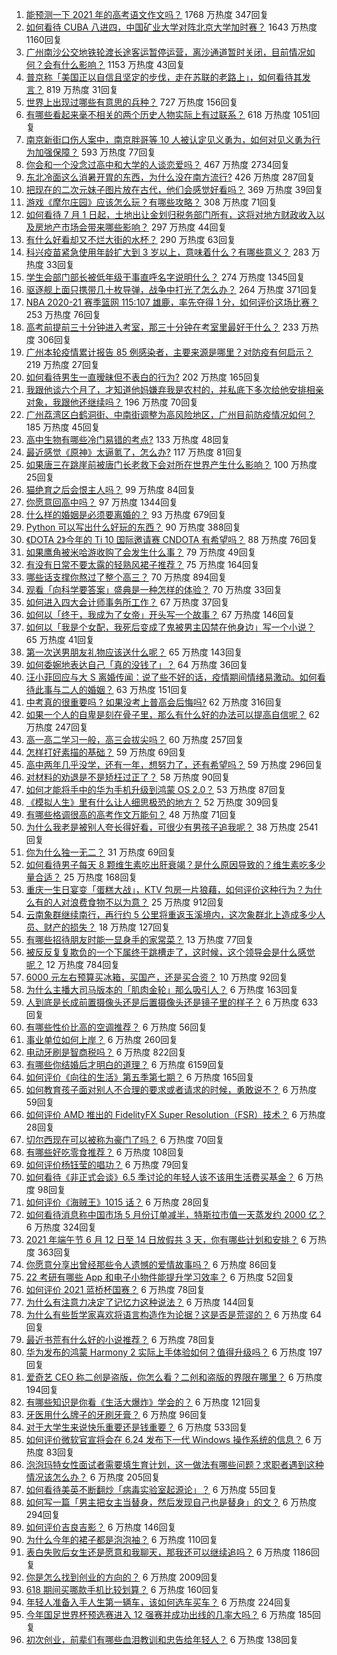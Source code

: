 1. [能预测一下 2021 年的高考语文作文吗？](https://www.zhihu.com/question/451864903) 1768 万热度 347回复
1. [如何看待 CUBA 八进四，中国矿业大学对阵北京大学加时赛？](https://www.zhihu.com/question/463306896) 1643 万热度 1160回复
1. [广州南沙公交地铁轮渡长途客运暂停运营，离沙通道暂时关闭，目前情况如何？会有什么影响？](https://www.zhihu.com/question/463278387) 1153 万热度 43回复
1. [普京称「美国正以自信且坚定的步伐，走在苏联的老路上」，如何看待其发言？](https://www.zhihu.com/question/463282858) 819 万热度 31回复
1. [世界上出现过哪些有意思的兵种？](https://www.zhihu.com/question/419256945) 727 万热度 156回复
1. [有哪些看起来毫不相关的两个历史人物实际上有过联系？](https://www.zhihu.com/question/392281921) 618 万热度 1051回复
1. [南京新街口伤人案中，南京胖哥等 10 人被认定见义勇为，如何对见义勇为行为加强保障？](https://www.zhihu.com/question/462770395) 593 万热度 77回复
1. [你会和一个没念过高中和大学的人谈恋爱吗？](https://www.zhihu.com/question/462293257) 467 万热度 2734回复
1. [东北冷面这么消暑开胃的东西，为什么没在南方流行?](https://www.zhihu.com/question/462700732) 426 万热度 287回复
1. [把现在的二次元妹子图片放在古代，他们会感觉好看吗？](https://www.zhihu.com/question/462903907) 369 万热度 39回复
1. [游戏《摩尔庄园》应该怎么玩？有哪些攻略？](https://www.zhihu.com/question/371309327) 308 万热度 71回复
1. [如何看待 7 月 1 日起，土地出让金划归税务部门所有，这将对地方财政收入以及房地产市场会带来哪些影响？](https://www.zhihu.com/question/463323805) 297 万热度 44回复
1. [有什么好看却又不烂大街的水杯？](https://www.zhihu.com/question/65459802) 290 万热度 63回复
1. [科兴疫苗紧急使用年龄扩大到 3 岁以上，意味着什么？有哪些意义？](https://www.zhihu.com/question/463239638) 283 万热度 33回复
1. [学生会部门部长被低年级干事直呼名字说明什么？](https://www.zhihu.com/question/21999602) 274 万热度 1345回复
1. [驱逐舰上面只携带几十枚导弹，战争中打光了怎么办？](https://www.zhihu.com/question/39027069) 264 万热度 371回复
1. [NBA 2020-21 赛季篮网 115:107 雄鹿，率先夺得 1 分，如何评价这场比赛？](https://www.zhihu.com/question/463395654) 253 万热度 76回复
1. [高考前提前三十分钟进入考室，那三十分钟在考室里最好干什么？](https://www.zhihu.com/question/438598661) 233 万热度 306回复
1. [广州本轮疫情累计报告 85 例感染者，主要来源是哪里？对防疫有何启示？](https://www.zhihu.com/question/463254288) 219 万热度 27回复
1. [如何看待男生一直暧昧但不表白的行为?](https://www.zhihu.com/question/314211216) 202 万热度 165回复
1. [我跟他谈六个月了，才知道他妈嫌弃我是农村的，并私底下多次给他安排相亲对象，我跟他还继续吗？](https://www.zhihu.com/question/463229768) 196 万热度 70回复
1. [广州荔湾区白鹤洞街、中南街调整为高风险地区，广州目前防疫情况如何？](https://www.zhihu.com/question/462683954) 185 万热度 45回复
1. [高中生物有哪些冷门易错的考点?](https://www.zhihu.com/question/447559813) 133 万热度 48回复
1. [最近感觉《原神》太逼氪了，怎么办?](https://www.zhihu.com/question/463036805) 117 万热度 81回复
1. [如果唐三在跳崖前被唐门长老救下会对所在世界产生什么影响？](https://www.zhihu.com/question/461272805) 100 万热度 25回复
1. [猫绝育之后会恨主人吗？](https://www.zhihu.com/question/420799616) 99 万热度 84回复
1. [你愿意回高中吗？](https://www.zhihu.com/question/453231661) 97 万热度 1344回复
1. [什么样的婚姻是必须要离婚的？](https://www.zhihu.com/question/320021757) 93 万热度 679回复
1. [Python 可以写出什么好玩的东西？](https://www.zhihu.com/question/34098079) 90 万热度 388回复
1. [《DOTA 2》今年的 Ti 10 国际邀请赛 CNDOTA 有希望吗？](https://www.zhihu.com/question/459216552) 88 万热度 76回复
1. [如果鹰角被米哈游收购了会发生什么事？](https://www.zhihu.com/question/462537017) 79 万热度 49回复
1. [有没有日常不要太露的轻熟风裙子推荐？](https://www.zhihu.com/question/323077384) 75 万热度 164回复
1. [哪些话支撑你熬过了整个高三？](https://www.zhihu.com/question/398139905) 70 万热度 894回复
1. [观看「向科学要答案」盛典是一种怎样的体验？](https://www.zhihu.com/question/463277854) 70 万热度 33回复
1. [如何进入四大会计师事务所工作？](https://www.zhihu.com/question/310191544) 67 万热度 37回复
1. [如何以「终于，我成为了女帝」开头写一个故事？](https://www.zhihu.com/question/405355755) 67 万热度 146回复
1. [如何以「我是个女配，我死后变成了鬼被男主囚禁在他身边」写一个小说？](https://www.zhihu.com/question/448069836) 65 万热度 41回复
1. [第一次送男朋友礼物应该送什么呢？](https://www.zhihu.com/question/320207842) 65 万热度 143回复
1. [如何委婉地表达自己「真的没钱了」？](https://www.zhihu.com/question/462984155) 64 万热度 36回复
1. [汪小菲回应与大 S 离婚传闻：说了些不好的话，疫情期间情绪易激动。如何看待此事与二人的婚姻？](https://www.zhihu.com/question/463252497) 63 万热度 151回复
1. [中考真的很重要吗 ? 如果没考上普高会后悔吗?](https://www.zhihu.com/question/461082126) 62 万热度 316回复
1. [如果一个人的自卑是刻在骨子里，那么有什么好的办法可以提高自信呢？](https://www.zhihu.com/question/461396765) 62 万热度 247回复
1. [高一高二学习一般，高三会拔尖吗？](https://www.zhihu.com/question/461416493) 60 万热度 257回复
1. [怎样打好素描的基础？](https://www.zhihu.com/question/26444779) 59 万热度 69回复
1. [高中两年几乎没学，还有一年，想努力了，还有希望吗？](https://www.zhihu.com/question/462084525) 59 万热度 296回复
1. [对材料的劝退是不是矫枉过正了？](https://www.zhihu.com/question/462787240) 58 万热度 90回复
1. [如何才能将手中的华为手机升级到鸿蒙 OS 2.0？](https://www.zhihu.com/question/436295623) 53 万热度 87回复
1. [《模拟人生》里有什么让人细思极恐的地方？](https://www.zhihu.com/question/264106033) 52 万热度 309回复
1. [有哪些格调很高的高考作文万能句？](https://www.zhihu.com/question/265353821) 48 万热度 71回复
1. [为什么我老是被别人夸长得好看，可很少有男孩子追我呢？](https://www.zhihu.com/question/319027663) 38 万热度 2541回复
1. [你为什么独一无二？](https://www.zhihu.com/question/463105888) 31 万热度 69回复
1. [如何看待男子每天 8 颗维生素吃出肝衰竭？是什么原因导致的？维生素吃多少量合适？](https://www.zhihu.com/question/463004931) 25 万热度 168回复
1. [重庆一生日宴变「蛋糕大战」，KTV 包房一片狼藉，如何评价这种行为？为什么有的人对浪费食物不以为意？](https://www.zhihu.com/question/463080691) 25 万热度 912回复
1. [云南象群继续南行，再行约 5 公里将重返玉溪境内，这次象群北上造成多少人员、财产的损失？](https://www.zhihu.com/question/463102060) 18 万热度 127回复
1. [有哪些招待朋友时能一显身手的家常菜？](https://www.zhihu.com/question/28037354) 13 万热度 77回复
1. [被反反复复欺负的一个下属终于跳槽走了，这时候，这个领导会是什么感觉呢？](https://www.zhihu.com/question/419717401) 12 万热度 784回复
1. [6000 元左右预算买冰箱，买国产，还是买合资？](https://www.zhihu.com/question/427992113) 10 万热度 92回复
1. [为什么主播大司马版本的「肌肉金轮」那么吸引人？](https://www.zhihu.com/question/461688762) 6 万热度 163回复
1. [人到底是长成前置摄像头还是后置摄像头还是镜子里的样子？](https://www.zhihu.com/question/66063294) 6 万热度 633回复
1. [有哪些性价比高的空调推荐？](https://www.zhihu.com/question/393218413) 6 万热度 56回复
1. [事业单位如何上岸？](https://www.zhihu.com/question/345511835) 6 万热度 260回复
1. [电动牙刷是智商税吗？](https://www.zhihu.com/question/60799591) 6 万热度 822回复
1. [有哪些你结婚后才明白的道理？](https://www.zhihu.com/question/55230947) 6 万热度 6159回复
1. [如何评价《向往的生活》第五季第七期？](https://www.zhihu.com/question/463123692) 6 万热度 165回复
1. [如何教育孩子面对别人不合理的要求或者请求的时候，勇敢说不？](https://www.zhihu.com/question/460662042) 6 万热度 59回复
1. [如何评价 AMD 推出的 FidelityFX Super Resolution（FSR）技术？](https://www.zhihu.com/question/462609402) 6 万热度 28回复
1. [切尔西现在可以被称为豪门了吗？](https://www.zhihu.com/question/462620225) 6 万热度 70回复
1. [有哪些好吃零食推荐？](https://www.zhihu.com/question/453646089) 6 万热度 108回复
1. [如何评价杨钰莹的唱功？](https://www.zhihu.com/question/23503608) 6 万热度 79回复
1. [如何看待《非正式会谈》6.5 季讨论的年轻人该不该用生活费买基金？](https://www.zhihu.com/question/463164068) 6 万热度 98回复
1. [如何评价《海贼王》1015 话？](https://www.zhihu.com/question/463011991) 6 万热度 28回复
1. [如何看待消息称中国市场 5 月份订单减半，特斯拉市值一天蒸发约 2000 亿？](https://www.zhihu.com/question/463066556) 6 万热度 324回复
1. [2021 年端午节 6 月 12 日至 14 日放假共 3 天，你有哪些计划和安排？](https://www.zhihu.com/question/461518659) 6 万热度 363回复
1. [你愿意分享出曾经那些令人遗憾的爱情故事吗？](https://www.zhihu.com/question/461039473) 6 万热度 86回复
1. [22 考研有哪些 App 和电子小物件能提升学习效率？](https://www.zhihu.com/question/462935512) 6 万热度 52回复
1. [如何评价 2021 蓝桥杯国赛？](https://www.zhihu.com/question/463261567) 6 万热度 78回复
1. [为什么有注意力决定了记忆力这种说法？](https://www.zhihu.com/question/453067685) 6 万热度 144回复
1. [为什么有些哲学家喜欢将语言构造作为论据？这是否是荒谬的？](https://www.zhihu.com/question/456701631) 6 万热度 64回复
1. [最近书荒有什么好的小说推荐？](https://www.zhihu.com/question/454175132) 6 万热度 78回复
1. [华为发布的鸿蒙 Harmony 2 实际上手体验如何？值得升级吗？](https://www.zhihu.com/question/458633364) 6 万热度 197回复
1. [爱奇艺 CEO 称二创是盗版，你怎么看？二创和盗版的界限在哪里？](https://www.zhihu.com/question/463058796) 6 万热度 194回复
1. [有哪些知识是你看《生活大爆炸》学会的？](https://www.zhihu.com/question/321167011) 6 万热度 121回复
1. [牙医用什么牌子的牙刷牙膏？](https://www.zhihu.com/question/21064394) 6 万热度 96回复
1. [对于大学生来说快乐重要还是钱重要？](https://www.zhihu.com/question/457081209) 6 万热度 533回复
1. [如何评价微软官宣将会在 6.24 发布下一代 Windows 操作系统的信息？](https://www.zhihu.com/question/462862074) 6 万热度 83回复
1. [泡泡玛特女性面试者需要填生育计划，这一做法有哪些问题？求职者遇到这种情况该怎么办？](https://www.zhihu.com/question/463127265) 6 万热度 205回复
1. [如何看待美英不断翻炒「病毒实验室起源论」？](https://www.zhihu.com/question/462610953) 6 万热度 55回复
1. [如何写一篇「男主把女主当替身，然后发现自己也是替身」的文？](https://www.zhihu.com/question/437395484) 6 万热度 294回复
1. [如何评价吉良吉影？](https://www.zhihu.com/question/23771796) 6 万热度 146回复
1. [为什么今年的裙子都是泡泡袖？](https://www.zhihu.com/question/397465205) 6 万热度 110回复
1. [表白失败后女生还是愿意和我聊天，那我还可以继续追吗？](https://www.zhihu.com/question/367730793) 6 万热度 1186回复
1. [你是怎么找到创业的方向的？](https://www.zhihu.com/question/25857988) 6 万热度 2009回复
1. [618 期间买哪款手机比较划算？](https://www.zhihu.com/question/463120125) 6 万热度 160回复
1. [年轻人准备入手人生第一辆车，该如何选车买车？](https://www.zhihu.com/question/462934776) 6 万热度 224回复
1. [今年国足世界杯预选赛进入 12 强赛并成功出线的几率大吗？](https://www.zhihu.com/question/458794320) 6 万热度 185回复
1. [初次创业，前辈们有哪些血泪教训和忠告给年轻人？](https://www.zhihu.com/question/456798060) 6 万热度 138回复